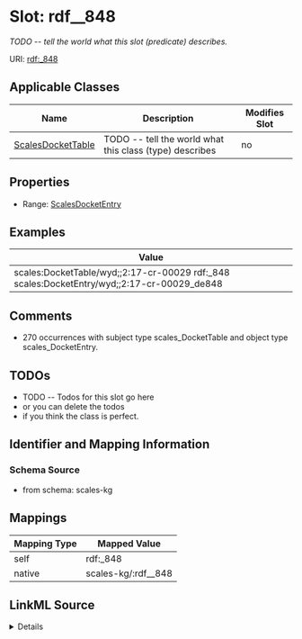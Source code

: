 

# Slot: rdf__848


_TODO -- tell the world what this slot (predicate) describes._





URI: [rdf:_848](http://www.w3.org/1999/02/22-rdf-syntax-ns#_848)



<!-- no inheritance hierarchy -->





## Applicable Classes

| Name | Description | Modifies Slot |
| --- | --- | --- |
| [ScalesDocketTable](../classes/ScalesDocketTable.md) | TODO -- tell the world what this class (type) describes |  no  |







## Properties

* Range: [ScalesDocketEntry](../classes/ScalesDocketEntry.md)






## Examples

| Value |
| --- |
| scales:DocketTable/wyd;;2:17-cr-00029 rdf:_848 scales:DocketEntry/wyd;;2:17-cr-00029_de848 |

## Comments

* 270 occurrences with subject type scales_DocketTable and object type scales_DocketEntry.

## TODOs

* TODO -- Todos for this slot go here
* or you can delete the todos
* if you think the class is perfect.

## Identifier and Mapping Information







### Schema Source


* from schema: scales-kg




## Mappings

| Mapping Type | Mapped Value |
| ---  | ---  |
| self | rdf:_848 |
| native | scales-kg/:rdf__848 |




## LinkML Source

<details>
```yaml
name: rdf__848
description: TODO -- tell the world what this slot (predicate) describes.
todos:
- TODO -- Todos for this slot go here
- or you can delete the todos
- if you think the class is perfect.
comments:
- 270 occurrences with subject type scales_DocketTable and object type scales_DocketEntry.
examples:
- value: scales:DocketTable/wyd;;2:17-cr-00029 rdf:_848 scales:DocketEntry/wyd;;2:17-cr-00029_de848
from_schema: scales-kg
rank: 1000
slot_uri: rdf:_848
alias: rdf__848
domain_of:
- scales_DocketTable
range: scales_DocketEntry

```
</details>